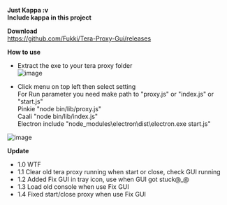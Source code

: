 **Just Kappa :v**<br/>
**Include kappa in this project**<br/>

**Download**<br/>
https://github.com/Fukki/Tera-Proxy-Gui/releases

**How to use**<br/>
- Extract the exe to your tera proxy folder<br/>
![image](https://user-images.githubusercontent.com/26898177/38705909-754d8e74-3ed5-11e8-9f2d-0412c98be921.png)<br/>

- Click menu on top left then select setting<br/>
For Run parameter you need make path to "proxy.js" or "index.js" or "start.js"<br/>
Pinkie "node bin/lib/proxy.js"<br/>
Caali "node bin/lib/index.js"<br/>
Electron include "node_modules\electron\dist\electron.exe start.js"<br/>

![image](https://user-images.githubusercontent.com/26898177/38706013-d5fb1110-3ed5-11e8-9951-77a8fa43a441.png)

**Update**<br/>
- 1.0 WTF<br/>
- 1.1 Clear old tera proxy running when start or close, check GUI running<br/>
- 1.2 Added Fix GUI in tray icon, use when GUI got stuck@_@<br/>
- 1.3 Load old console when use Fix GUI<br/>
- 1.4 Fixed start/close proxy when use Fix GUI<br/>
